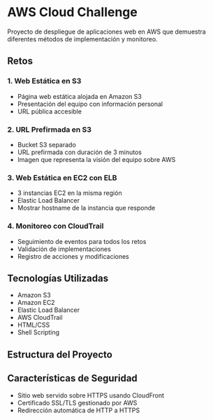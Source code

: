 # AWS Cloud Challenge

Proyecto de despliegue de aplicaciones web en AWS que demuestra diferentes métodos de implementación y monitoreo.

## Retos

### 1. Web Estática en S3
- Página web estática alojada en Amazon S3
- Presentación del equipo con información personal
- URL pública accesible

### 2. URL Prefirmada en S3
- Bucket S3 separado
- URL prefirmada con duración de 3 minutos
- Imagen que representa la visión del equipo sobre AWS

### 3. Web Estática en EC2 con ELB
- 3 instancias EC2 en la misma región
- Elastic Load Balancer
- Mostrar hostname de la instancia que responde

### 4. Monitoreo con CloudTrail
- Seguimiento de eventos para todos los retos
- Validación de implementaciones
- Registro de acciones y modificaciones

## Tecnologías Utilizadas
- Amazon S3
- Amazon EC2
- Elastic Load Balancer
- AWS CloudTrail
- HTML/CSS
- Shell Scripting

## Estructura del Proyecto

## Características de Seguridad
- Sitio web servido sobre HTTPS usando CloudFront
- Certificado SSL/TLS gestionado por AWS
- Redirección automática de HTTP a HTTPS
